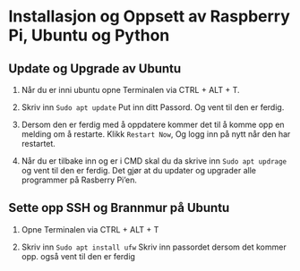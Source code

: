 # Installasjon og Oppsett av Raspberry Pi, Ubuntu og Python


## Update og Upgrade av Ubuntu
1.	Når du er inni ubuntu opne Terminalen via CTRL + ALT + T.

2.	Skriv inn ``Sudo apt update``  Put inn ditt Passord. Og vent til den er ferdig.

3.	Dersom den er ferdig med å oppdatere kommer det til å komme opp en melding om å restarte. Klikk ``Restart Now``, Og logg inn på nytt når den har restartet.

4.	Når du er tilbake inn og er i CMD skal du da skrive inn ``Sudo apt updrage`` og vent til den er ferdig. Det gjør at du updater og upgrader alle programmer på Rasberry Pi’en.  



## Sette opp SSH og Brannmur på Ubuntu

1. Opne Terminalen via CTRL + ALT + T

2. Skriv inn ``Sudo apt install ufw``  Skriv inn passordet dersom det kommer opp. også vent til den er ferdig




